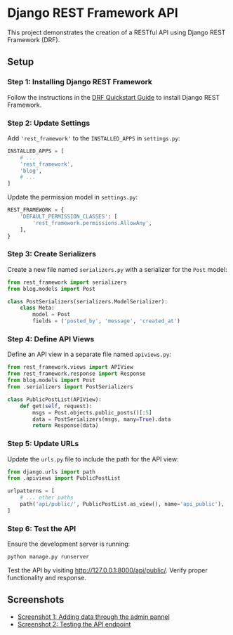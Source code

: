 # Django REST Framework API

This project demonstrates the creation of a RESTful API using Django REST Framework (DRF).

## Setup

### Step 1: Installing Django REST Framework

Follow the instructions in the [DRF Quickstart Guide](https://www.django-rest-framework.org/tutorial/quickstart/) to install Django REST Framework.

### Step 2: Update Settings

Add `'rest_framework'` to the `INSTALLED_APPS` in `settings.py`:

```python
INSTALLED_APPS = [
    # ...
    'rest_framework',
    'blog',
    # ...
]
```

Update the permission model in `settings.py`:

```python
REST_FRAMEWORK = {
    'DEFAULT_PERMISSION_CLASSES': [
        'rest_framework.permissions.AllowAny',
    ],
}
```

### Step 3: Create Serializers

Create a new file named `serializers.py` with a serializer for the `Post` model:

```python
from rest_framework import serializers
from blog.models import Post

class PostSerializers(serializers.ModelSerializer):
    class Meta:
        model = Post
        fields = ('posted_by', 'message', 'created_at')
```

### Step 4: Define API Views

Define an API view in a separate file named `apiviews.py`:

```python
from rest_framework.views import APIView
from rest_framework.response import Response
from blog.models import Post
from .serializers import PostSerializers

class PublicPostList(APIView):
    def get(self, request):
        msgs = Post.objects.public_posts()[:5]
        data = PostSerializers(msgs, many=True).data
        return Response(data)
```

### Step 5: Update URLs

Update the `urls.py` file to include the path for the API view:

```python
from django.urls import path
from .apiviews import PublicPostList

urlpatterns = [
    # ... other paths
    path('api/public/', PublicPostList.as_view(), name='api_public'),
]
```

### Step 6: Test the API

Ensure the development server is running:

```bash
python manage.py runserver
```

Test the API by visiting http://127.0.0.1:8000/api/public/. Verify proper functionality and response.

## Screenshots

- [Screenshot 1: Adding data through the admin pannel](kodala.png)
- [Screenshot 2: Testing the API endpoint](kodala2.png)
